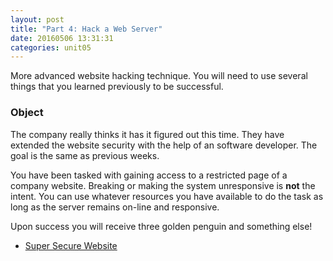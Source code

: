 ```yaml
---
layout: post
title: "Part 4: Hack a Web Server"
date: 20160506 13:31:31
categories: unit05
---
```


More advanced website hacking technique.  You will need to use several things that you
learned previously to be successful.


### Object

The company really thinks it has it figured out this time.  They have extended
the website security with  the help of an software developer.  The goal is
the same as previous weeks.

You have been tasked with gaining access to a restricted page of a company
website.  Breaking or making the system unresponsive is **not** the intent.
You can use whatever resources you have available to do the task as long as
the server remains on-line and responsive.

Upon success you will receive three golden penguin and something else!

* [Super Secure Website]({{site.baseurl}}/docs/example_04/)
